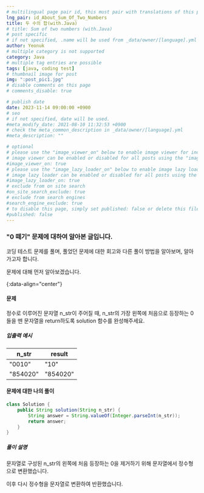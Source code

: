 ```yaml
---
# multilingual page pair id, this must pair with translations of this page. (This name must be unique)
lng_pair: id_About_Sum_Of_Two_Numbers
title: 두 수의 합(with.Java)
# title: Sum of two numbers (with.Java)
# post specific
# if not specified, .name will be used from _data/owner/[language].yml
author: Yeonuk
# multiple category is not supported
category: Java
# multiple tag entries are possible
tags: [java, coding test]
# thumbnail image for post
img: ":post_pic1.jpg"
# disable comments on this page
# comments_disable: true

# publish date
date: 2023-11-14 09:00:00 +0900
# seo
# if not specified, date will be used.
#meta_modify_date: 2021-08-10 11:32:53 +0900
# check the meta_common_description in _data/owner/[language].yml
#meta_description: ""

# optional
# please use the "image_viewer_on" below to enable image viewer for individual pages or posts (_posts/ or [language]/_posts folders).
# image viewer can be enabled or disabled for all posts using the "image_viewer_posts: true" setting in _data/conf/main.yml.
#image_viewer_on: true
# please use the "image_lazy_loader_on" below to enable image lazy loader for individual pages or posts (_posts/ or [language]/_posts folders).
# image lazy loader can be enabled or disabled for all posts using the "image_lazy_loader_posts: true" setting in _data/conf/main.yml.
#image_lazy_loader_on: true
# exclude from on site search
#on_site_search_exclude: true
# exclude from search engines
#search_engine_exclude: true
# to disable this page, simply set published: false or delete this file
#published: false
---
```


<!-- outline-start -->

### "0 떼기" 문제에 대하여 알아본 글입니다.

코딩 테스트 문제를 풀며, 풀었던 문제에 대한 회고와 다른 풀이 방법을 알아보며, 알아가고자 합니다.

문제에 대해 먼저 알아보겠습니다.

{:data-align="center"}

<!-- outline-end -->

#### 문제

정수로 이루어진 문자열 n_str이 주어질 때, n_str의 가장 왼쪽에 처음으로 등장하는 0들을 뗀 문자열을 return하도록 solution 함수를 완성해주세요.

##### 입출력 예시

| n_str    | result   |
| -------- | -------- |
| "0010"   | "10"     |
| "854020" | "854020" |

#### 문제에 대한 나의 풀이

```java
class Solution {
    public String solution(String n_str) {
        String answer = String.valueOf(Integer.parseInt(n_str));
        return answer;
    }
}
```

##### 풀이 설명

문자열로 구성된 n_str의 왼쪽에 처음 등장하는 0을 제거하기 위해 문자열에서 정수형으로 변환했습니다.

이후 다시 정수형을 문자열로 변환하여 반환했습니다.
